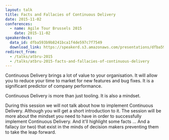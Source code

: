 ```yaml
---
layout: talk
title: Facts and Fallacies of Continuous Delivery
date: 2015-11-02
conferences:
  - name: Agile Tour Brussels 2015
    date: 2015-11-02
speakerdeck:
  data_id: dfba593b9b8241bca1f4de597c7f7549
  download_link: https://speakerd.s3.amazonaws.com/presentations/dfba593b9b8241bca1f4de597c7f7549/ATBru_2015_-_Facts_and_Fallacies_of_Continuous_Delivery.pdf
redirect_from:
  - /talks/atbru-2015
  - /talks/atbru-2015-facts-and-fallacies-of-continuous-delivery
---
```

Continuous Delivery brings a lot of value to your organisation. It will allow you to reduce your time to market for new features and bug fixes. It is a significant predictor of company performance.

Continuous Delivery is more than just tooling. It is also a mindset.

During this session we will not talk about how to implement Continuous Delivery. Although you will get a short introduction to it. The session will be more about the mindset you need to have in order to successfully implement Continuous Delivery. And it'll highlight some facts … And a fallacy (or two) that exist in the minds of decision makers preventing them to take the leap forward.
